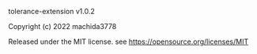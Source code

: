 tolerance-extension v1.0.2

Copyright (c) 2022 machida3778

Released under the MIT license.
see https://opensource.org/licenses/MIT